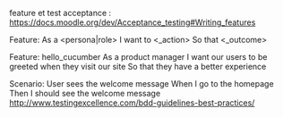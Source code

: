feature et test acceptance :
https://docs.moodle.org/dev/Acceptance_testing#Writing_features

Feature: <feature title>
  As a <persona|role>
  I want to <_action>
  So that <_outcome>

Feature: hello_cucumber
  As a product manager
  I want our users to be greeted when they visit our site
  So that they have a better experience


  Scenario: User sees the welcome message
    When I go to the homepage
    Then I should see the welcome message
http://www.testingexcellence.com/bdd-guidelines-best-practices/

